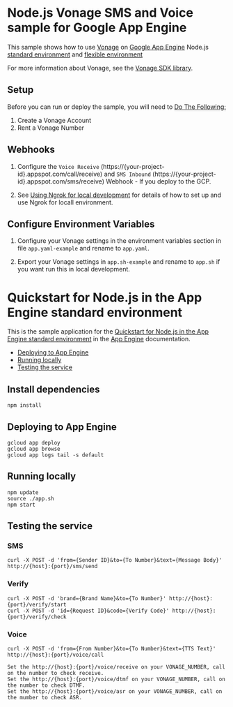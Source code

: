 # Node.js Vonage SMS and Voice sample for Google App Engine

This sample shows how to use [Vonage](https://www.vonage.com/) on
[Google App Engine](https://cloud.google.com/appengine) Node.js [standard environment](https://cloud.google.com/appengine/docs/standard/nodejs)
and [flexible environment](https://cloud.google.com/appengine/docs/flexible/nodejs)

For more information about Vonage, see the
[Vonage SDK library](https://developer.vonage.com).

## Setup

Before you can run or deploy the sample, you will need to [Do The Following:](https://developer.vonage.com/messaging/sms/code-snippets/before-you-begin)

1. Create a Vonage Account
2. Rent a Vonage Number

## Webhooks

1. Configure the `Voice Receive` (https://{your-project-id}.appspot.com/call/receive) and `SMS Inbound` (https://{your-project-id}.appspot.com/sms/receive) Webhook - If you deploy to the GCP.

2. See [Using Ngrok for local development](https://developer.vonage.com/tools/ngrok) for details of how to set up and use Ngrok for locall environment.

## Configure Environment Variables

1. Configure your Vonage settings in the environment variables section in file `app.yaml-example` and rename to `app.yaml`.

2. Export your Vonage settings in `app.sh-example` and rename to `app.sh` if you want run this in local development.

# Quickstart for Node.js in the App Engine standard environment

This is the sample application for the
[Quickstart for Node.js in the App Engine standard environment](https://cloud.google.com/appengine/docs/standard/nodejs/building-app/deploying-web-service)  in the [App Engine](https://cloud.google.com/appengine/docs/standard/nodejs/runtime) documentation.

* [Deploying to App Engine](#deploying-to-app-engine)
* [Running locally](#running-locally)
* [Testing the service](#testing-the-service)

## Install dependencies

    npm install

## Deploying to App Engine

    gcloud app deploy
    gcloud app browse
    gcloud app logs tail -s default

## Running locally

    npm update
    source ./app.sh
    npm start

## Testing the service

### SMS

    curl -X POST -d 'from={Sender ID}&to={To Number}&text={Message Body}' http://{host}:{port}/sms/send

### Verify

    curl -X POST -d 'brand={Brand Name}&to={To Number}' http://{host}:{port}/verify/start
    curl -X POST -d 'id={Request ID}&code={Verify Code}' http://{host}:{port}/verify/check

### Voice

    curl -X POST -d 'from={From Number}&to={To Number}&text={TTS Text}' http://{host}:{port}/voice/call

    Set the http://{host}:{port}/voice/receive on your VONAGE_NUMBER, call on the number to check receive.
    Set the http://{host}:{port}/voice/dtmf on your VONAGE_NUMBER, call on the number to check DTMF.
    Set the http://{host}:{port}/voice/asr on your VONAGE_NUMBER, call on the mumber to check ASR.
